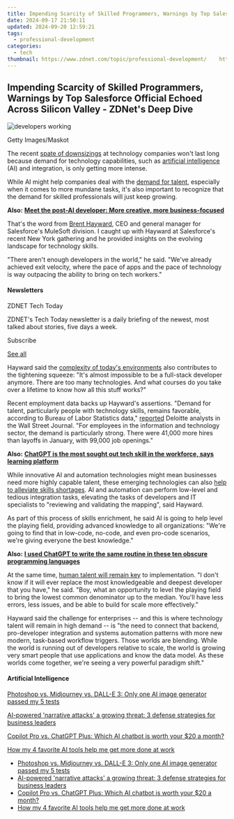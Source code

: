 ```yaml
---
title: Impending Scarcity of Skilled Programmers, Warnings by Top Salesforce Official Echoed Across Silicon Valley - ZDNet's Deep Dive
date: 2024-09-17 21:50:11
updated: 2024-09-20 12:59:21
tags:
  - professional-development
categories:
  - tech
thumbnail: https://www.zdnet.com/topic/professional-development/    https://www.zdnet.com/a/img/resize/cdc286119166e09de5999b4b5f6e3bffbd23f18a/2023/07/12/6316cadb-4772-459c-bae4-8a91fae28d01/gettyimages-755651077.jpg?width=170&height=96&fit=crop&auto=webp
---
```


## Impending Scarcity of Skilled Programmers, Warnings by Top Salesforce Official Echoed Across Silicon Valley - ZDNet's Deep Dive

![developers working](https://www.zdnet.com/a/img/resize/98b9283ffd4eb8177d6cc76f00a9632680c97ee6/2023/07/12/6316cadb-4772-459c-bae4-8a91fae28d01/gettyimages-755651077.jpg?auto=webp&width=1280)

Getty Images/Maskot

The recent [spate of downsizings](https://www.zdnet.com/article/laid-off-tech-workers-are-launching-their-own-ventures-and-competing-with-their-ex-employers/) at technology companies won't last long because demand for technology capabilities, such as [artificial intelligence](https://www.zdnet.com/article/what-is-ai-heres-everything-you-need-to-know-about-artificial-intelligence/) (AI) and integration, is only getting more intense. 

While AI might help companies deal with the [demand for talent](https://www.zdnet.com/education/professional-development/the-world-needs-your-ideas-demand-for-tech-talent-remains-strong-in-mainstream-businesses/), especially when it comes to more mundane tasks, it's also important to recognize that the demand for skilled professionals will just keep growing.

**Also:** [**Meet the post-AI developer: More creative, more business-focused**](https://www.zdnet.com/article/meet-the-post-ai-developer-more-creative-more-business-focused/)

That's the word from [Brent Hayward](https://www.linkedin.com/in/brenthayward/), CEO and general manager for Salesforce's MuleSoft division. I caught up with Hayward at Salesforce's recent New York gathering and he provided insights on the evolving landscape for technology skills.

"There aren't enough developers in the world," he said. "We've already achieved exit velocity, where the pace of apps and the pace of technology is way outpacing the ability to bring on tech workers." 

#### Newsletters

ZDNET Tech Today

ZDNET's Tech Today newsletter is a daily briefing of the newest, most talked about stories, five days a week.

 Subscribe

[See all](https://www.zdnet.com/newsletters/)

Hayward said the [complexity of today's environments](https://www.zdnet.com/article/low-and-no-code-paradox-freeing-up-tech-pros-time-but-creating-new-entanglements/) also contributes to the tightening squeeze: "It's almost impossible to be a full-stack developer anymore. There are too many technologies. And what courses do you take over a lifetime to know how all this stuff works?"

Recent employment data backs up Hayward's assertions. "Demand for talent, particularly people with technology skills, remains favorable, according to Bureau of Labor Statistics data," [reported](https://deloitte.wsj.com/articles/in-a-turbulent-economy-employers-still-seek-tech-talent-ec024891) Deloitte analysts in the Wall Street Journal. "For employees in the information and technology sector, the demand is particularly strong. There were 41,000 more hires than layoffs in January, with 99,000 job openings." 

**Also:** [**ChatGPT is the most sought out tech skill in the workforce, says learning platform**](https://www.zdnet.com/article/chatgpt-is-the-most-sought-out-tech-skill-in-the-workforce-according-to-a-study/)

While innovative AI and automation technologies might mean businesses need more highly capable talent, these emerging technologies can also [help to alleviate skills shortages](https://www.zdnet.com/article/generative-ai-is-coming-for-your-job-heres-4-reasons-to-get-excited/). AI and automation can perform low-level and tedious integration tasks, elevating the tasks of developers and IT specialists to "reviewing and validating the mapping", said Hayward. 

As part of this process of skills enrichment, he said AI is going to help level the playing field, providing advanced knowledge to all organizations: "We're going to find that in low-code, no-code, and even pro-code scenarios, we're giving everyone the best knowledge."

**Also:** [**I used ChatGPT to write the same routine in these ten obscure programming languages**](https://www.zdnet.com/article/i-used-chatgpt-to-write-the-same-routine-in-these-ten-obscure-and-vintage-programming-languages/)

At the same time, [human talent will remain key](https://www.zdnet.com/article/human-oversight-key-to-keeping-ai-honest/) to implementation. "I don't know if it will ever replace the most knowledgeable and deepest developer that you have," he said. "Boy, what an opportunity to level the playing field to bring the lowest common denominator up to the median. You'll have less errors, less issues, and be able to build for scale more effectively."

Hayward said the challenge for enterprises -- and this is where technology talent will remain in high demand -- is "the need to connect that backend, pro-developer integration and systems automation patterns with more new modern, task-based workflow triggers. Those worlds are blending. While the world is running out of developers relative to scale, the world is growing very smart people that use applications and know the data model. As these worlds come together, we're seeing a very powerful paradigm shift."

#### Artificial Intelligence

[Photoshop vs. Midjourney vs. DALL-E 3: Only one AI image generator passed my 5 tests](https://www.zdnet.com/article/is-photoshops-new-text-to-image-as-good-as-midjourney-and-dall-e-we-test-it-and-see/ "Photoshop vs. Midjourney vs. DALL-E 3: Only one AI image generator passed my 5 tests")

[AI-powered 'narrative attacks' a growing threat: 3 defense strategies for business leaders](https://www.zdnet.com/article/ai-powered-narrative-attacks-a-growing-threat-3-defense-strategies-for-business-leaders/ "AI-powered 'narrative attacks' a growing threat: 3 defense strategies for business leaders")

[Copilot Pro vs. ChatGPT Plus: Which AI chatbot is worth your $20 a month?](https://www.zdnet.com/article/copilot-pro-vs-chatgpt-plus-which-is-ai-chatbot-is-worth-your-20-a-month/ "Copilot Pro vs. ChatGPT Plus: Which AI chatbot is worth your $20 a month?")

[How my 4 favorite AI tools help me get more done at work](https://www.zdnet.com/article/how-my-4-favorite-ai-tools-help-me-get-more-done-at-work/ "How my 4 favorite AI tools help me get more done at work")

* [Photoshop vs. Midjourney vs. DALL-E 3: Only one AI image generator passed my 5 tests](https://www.zdnet.com/article/is-photoshops-new-text-to-image-as-good-as-midjourney-and-dall-e-we-test-it-and-see/ "Photoshop vs. Midjourney vs. DALL-E 3: Only one AI image generator passed my 5 tests")
* [AI-powered 'narrative attacks' a growing threat: 3 defense strategies for business leaders](https://www.zdnet.com/article/ai-powered-narrative-attacks-a-growing-threat-3-defense-strategies-for-business-leaders/ "AI-powered 'narrative attacks' a growing threat: 3 defense strategies for business leaders")
* [Copilot Pro vs. ChatGPT Plus: Which AI chatbot is worth your $20 a month?](https://www.zdnet.com/article/copilot-pro-vs-chatgpt-plus-which-is-ai-chatbot-is-worth-your-20-a-month/ "Copilot Pro vs. ChatGPT Plus: Which AI chatbot is worth your $20 a month?")
* [How my 4 favorite AI tools help me get more done at work](https://www.zdnet.com/article/how-my-4-favorite-ai-tools-help-me-get-more-done-at-work/ "How my 4 favorite AI tools help me get more done at work")

<ins class="adsbygoogle"
     style="display:block"
     data-ad-format="autorelaxed"
     data-ad-client="ca-pub-7571918770474297"
     data-ad-slot="1223367746"></ins>



<ins class="adsbygoogle"
     style="display:block"
     data-ad-client="ca-pub-7571918770474297"
     data-ad-slot="8358498916"
     data-ad-format="auto"
     data-full-width-responsive="true"></ins>
